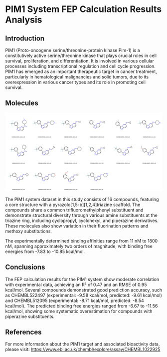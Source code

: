 # PIM1 System FEP Calculation Results Analysis

## Introduction

PIM1 (Proto-oncogene serine/threonine-protein kinase Pim-1) is a constitutively active serine/threonine kinase that plays crucial roles in cell survival, proliferation, and differentiation. It is involved in various cellular processes including transcriptional regulation and cell cycle progression. PIM1 has emerged as an important therapeutic target in cancer treatment, particularly in hematological malignancies and solid tumors, due to its overexpression in various cancer types and its role in promoting cell survival.

## Molecules

![Molecular structures of representative compounds](mol_grid.png)

The PIM1 system dataset in this study consists of 16 compounds, featuring a core structure with a pyrazolo[1,5-b][1,2,4]triazine scaffold. The compounds share a common trifluoromethylphenyl substituent and demonstrate structural diversity through various amine substituents at the triazine ring, including cyclopropyl, cyclohexyl, and piperazine derivatives. These molecules also show variation in their fluorination patterns and methoxy substitutions.

The experimentally determined binding affinities range from 11 nM to 1800 nM, spanning approximately two orders of magnitude, with binding free energies from -7.83 to -10.85 kcal/mol.

## Conclusions

The FEP calculation results for the PIM1 system show moderate correlation with experimental data, achieving an R² of 0.47 and an RMSE of 0.95 kcal/mol. Several compounds demonstrated good prediction accuracy, such as CHEMBL522497 (experimental: -9.58 kcal/mol, predicted: -9.61 kcal/mol) and CHEMBL512095 (experimental: -8.71 kcal/mol, predicted: -8.54 kcal/mol). The predicted binding free energies ranged from -6.67 to -11.56 kcal/mol, showing some systematic overestimation for compounds with piperazine substituents.

## References

For more information about the PIM1 target and associated bioactivity data, please visit:
https://www.ebi.ac.uk/chembl/explore/assay/CHEMBL1022925 